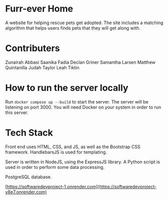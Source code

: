 # Furr-ever Home
A website for helping rescue pets get adopted. The site includes a matching algorithm that helps users finds pets that they will get along with.

# Contributers
Zunairah Abbasi
Saanika Fadia
Declan Griner
Samantha Larsen
Matthew Quintanilla
Judah Taylor
Leah Tiktin

# How to run the server locally
Run `docker compose up --build` to start the server. The server will be listening on port 3000. You will need Docker on your system in order to run this server.

# Tech Stack
Front end uses HTML, CSS, and JS, as well as the Bootstrap CSS framework. HandlebarsJS is used for templating.

Server is written in NodeJS, using the ExpressJS library. A Python script is used in order to perform some data processing. 

PostgreSQL database.


[https://softwaredevproject-1.onrender.com](https://softwaredevproject-y8e7.onrender.com)
